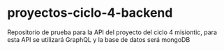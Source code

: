 # proyectos-ciclo-4-backend
Repositorio de prueba para la API del proyecto del  ciclo 4 misiontic,
para esta API se utilizará GraphQL y la base de datos será mongoDB
